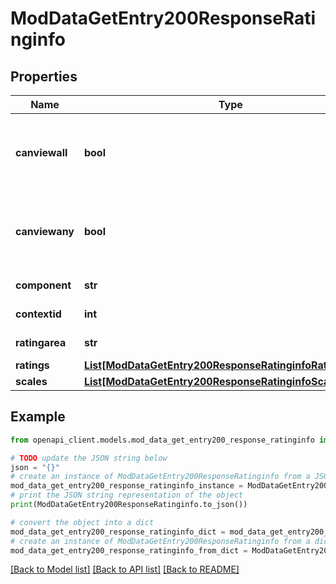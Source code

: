 # ModDataGetEntry200ResponseRatinginfo


## Properties

Name | Type | Description | Notes
------------ | ------------- | ------------- | -------------
**canviewall** | **bool** | Whether the user can view all the individual ratings. | [optional] [default to False]
**canviewany** | **bool** | Whether the user can view aggregate of ratings of others. | [optional] [default to False]
**component** | **str** | Context name. | [default to 'null']
**contextid** | **int** | Context id. | [default to null]
**ratingarea** | **str** | Rating area name. | [default to 'null']
**ratings** | [**List[ModDataGetEntry200ResponseRatinginfoRatingsInner]**](ModDataGetEntry200ResponseRatinginfoRatingsInner.md) |  | [optional] 
**scales** | [**List[ModDataGetEntry200ResponseRatinginfoScalesInner]**](ModDataGetEntry200ResponseRatinginfoScalesInner.md) |  | [optional] 

## Example

```python
from openapi_client.models.mod_data_get_entry200_response_ratinginfo import ModDataGetEntry200ResponseRatinginfo

# TODO update the JSON string below
json = "{}"
# create an instance of ModDataGetEntry200ResponseRatinginfo from a JSON string
mod_data_get_entry200_response_ratinginfo_instance = ModDataGetEntry200ResponseRatinginfo.from_json(json)
# print the JSON string representation of the object
print(ModDataGetEntry200ResponseRatinginfo.to_json())

# convert the object into a dict
mod_data_get_entry200_response_ratinginfo_dict = mod_data_get_entry200_response_ratinginfo_instance.to_dict()
# create an instance of ModDataGetEntry200ResponseRatinginfo from a dict
mod_data_get_entry200_response_ratinginfo_from_dict = ModDataGetEntry200ResponseRatinginfo.from_dict(mod_data_get_entry200_response_ratinginfo_dict)
```
[[Back to Model list]](../README.md#documentation-for-models) [[Back to API list]](../README.md#documentation-for-api-endpoints) [[Back to README]](../README.md)


